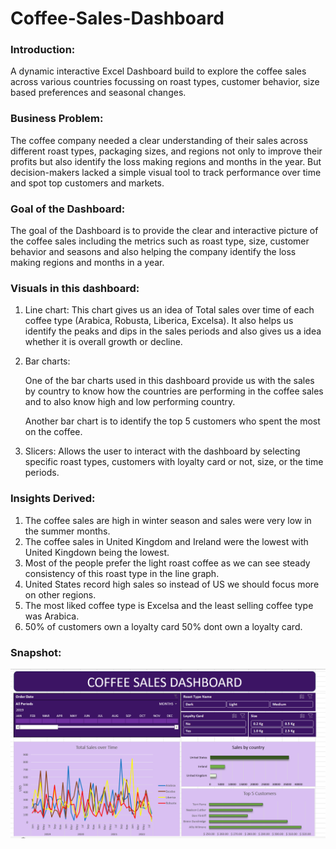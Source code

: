 # Coffee-Sales-Dashboard
### Introduction:
A dynamic interactive Excel Dashboard build to explore the coffee sales across various countries focussing on roast types, customer behavior, size based preferences and seasonal changes.

### Business Problem:
The coffee company needed a clear understanding of their sales across different roast types, packaging sizes, and regions not only to improve their profits but also identify the loss making regions and months in the year. But decision-makers lacked a simple visual tool to track performance over time and spot top customers and markets.

### Goal of the Dashboard:
The goal of the Dashboard is to provide the clear and interactive picture of the coffee sales including the metrics such as roast type, size, customer behavior and seasons and also helping the company identify the loss making regions and months in a year.

### Visuals in this dashboard:

1. Line chart:
   This chart gives us an idea of Total sales over time of each coffee type (Arabica, Robusta, Liberica, Excelsa). It also helps us identify the peaks and dips in the 
   sales periods and also gives us a idea whether it is overall growth or decline.

2. Bar charts:
   
   One of the bar charts used in this dashboard provide us with the sales by country to know how the countries are performing in the coffee sales and to also know
   high and low performing country.
   
   Another bar chart is to identify the top 5 customers who spent the most on the coffee.

4. Slicers:
   Allows the user to interact with the dashboard by selecting specific roast types, customers with loyalty card or not, size, or the time periods.

### Insights Derived:
1. The coffee sales are high in winter season and sales were very low in the summer months.
2. The coffee sales in United Kingdom and Ireland were the lowest with United Kingdown being the lowest.
3. Most of the people prefer the light roast coffee as we can see steady consistency of this roast type in the line graph.
4. United States record high sales so instead of US we should focus more on other regions.
5. The most liked coffee type is Excelsa and the least selling coffee type was Arabica.
6. 50% of customers own a loyalty card 50% dont own a loyalty card.

### Snapshot:
![Coffee Sales Dashboard](https://github.com/Raghcodezz/Coffee-Sales-Dashboard/raw/main/Snapshot%20of%20the%20Dashboard.png)
